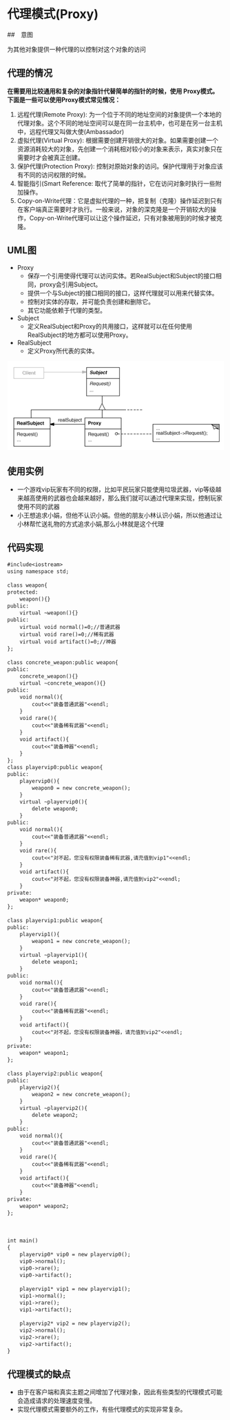 # 代理模式(Proxy)

##　意图

为其他对象提供一种代理的以控制对这个对象的访问

## 代理的情况
  **在需要用比较通用和复杂的对象指针代替简单的指针的时候，使用 Proxy模式。下面是一些可以使用Proxy模式常见情况：**

1. 远程代理(Remote  Proxy): 为一个位于不同的地址空间的对象提供一个本地的代理对象。这个不同的地址空间可以是在同一台主机中，也可是在另一台主机中，远程代理又叫做大使(Ambassador)
2. 虚拟代理(Virtual Proxy): 根据需要创建开销很大的对象。如果需要创建一个资源消耗较大的对象，先创建一个消耗相对较小的对象来表示，真实对象只在需要时才会被真正创建。 
3. 保护代理(Protection Proxy): 控制对原始对象的访问。保护代理用于对象应该有不同的访问权限的时候。
4. 智能指引(Smart Reference: 取代了简单的指针，它在访问对象时执行一些附加操作。
5. Copy-on-Write代理：它是虚拟代理的一种，把复制（克隆）操作延迟到只有在客户端真正需要时才执行。一般来说，对象的深克隆是一个开销较大的操作，Copy-on-Write代理可以让这个操作延迟，只有对象被用到的时候才被克隆。

## UML图
- Proxy
	- 保存一个引用使得代理可以访问实体。若RealSubject和Subject的接口相同，proxy会引用Subject。
	- 提供一个与Subject的接口相同的接口，这样代理就可以用来代替实体。
	- 控制对实体的存取，并可能负责创建和删除它。
	- 其它功能依赖于代理的类型。
- Subject
	- 定义RealSubject和Proxy的共用接口，这样就可以在任何使用RealSubject的地方都可以使用Proxy。
- RealSubject
	- 定义Proxy所代表的实体。

![](uml/代理模式1.png)


## 使用实例
- 一个游戏vip玩家有不同的权限，比如平民玩家只能使用垃圾武器，vip等级越来越高使用的武器也会越来越好，那么我们就可以通过代理来实现，控制玩家使用不同的武器
- 小王想追求小娟，但他不认识小娟。但他的朋友小林认识小娟，所以他通过让小林帮忙送礼物的方式追求小娟,那么小林就是这个代理

## 代码实现

```
#include<iostream>
using namespace std;

class weapon{
protected:
	weapon(){}
public:
	virtual ~weapon(){}
public:
	virtual void normal()=0;//普通武器
	virtual void rare()=0;//稀有武器
	virtual void artifact()=0;//神器
};

class concrete_weapon:public weapon{
public:
	concrete_weapon(){}
	virtual ~concrete_weapon(){}
public:
	void normal(){
		cout<<"装备普通武器"<<endl;
	}
	void rare(){
		cout<<"装备稀有武器"<<endl;
	}
	void artifact(){
		cout<<"装备神器"<<endl;
	}
};
class playervip0:public weapon{
public:
	playervip0(){
		weapon0 = new concrete_weapon();
	}
	virtual ~playervip0(){
		delete weapon0;
	}
public:
	void normal(){
		cout<<"装备普通武器"<<endl;
	}
	void rare(){
		cout<<"对不起，您没有权限装备稀有武器,请充值到vip1"<<endl;
	}
	void artifact(){
		cout<<"对不起，您没有权限装备神器,请充值到vip2"<<endl;
	}
private:
	weapon* weapon0;
};

class playervip1:public weapon{
public:
	playervip1(){
		weapon1 = new concrete_weapon();
	}
	virtual ~playervip1(){
		delete weapon1;
	}
public:
	void normal(){
		cout<<"装备普通武器"<<endl;
	}
	void rare(){
		cout<<"装备稀有武器"<<endl;
	}
	void artifact(){
		cout<<"对不起，您没有权限装备神器，请充值到vip2"<<endl;
	}
private:
	weapon* weapon1;
};

class playervip2:public weapon{
public:
	playervip2(){
		weapon2 = new concrete_weapon();
	}
	virtual ~playervip2(){
		delete weapon2;
	}
public:
	void normal(){
		cout<<"装备普通武器"<<endl;
	}
	void rare(){
		cout<<"装备稀有武器"<<endl;
	}
	void artifact(){
		cout<<"装备神器"<<endl;
	}
private:
	weapon* weapon2;
};



int main()
{
	playervip0* vip0 = new playervip0();
	vip0->normal();
	vip0->rare();
	vip0->artifact();
	
	playervip1* vip1 = new playervip1();
	vip1->normal();
	vip1->rare();
	vip1->artifact();

	playervip2* vip2 = new playervip2();
	vip2->normal();
	vip2->rare();
	vip2->artifact();
}

```

## 代理模式的缺点
- 由于在客户端和真实主题之间增加了代理对象，因此有些类型的代理模式可能会造成请求的处理速度变慢。
- 实现代理模式需要额外的工作，有些代理模式的实现非常复杂。
